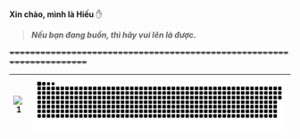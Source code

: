 **Xin chào, mình là Hiếu** ✋
>***Nếu bạn đang buồn, thì hãy vui lên là được.***

~~=====================================================================~~

| ![1](https://i.imgur.com/lVlPvCB.gif) | ![2](https://raw.githubusercontent.com/thinkasany/thinkasany/output/github-snake.svg) |
| --- | --- |
